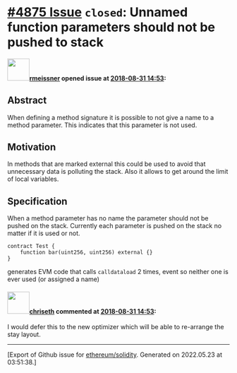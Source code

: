 # [\#4875 Issue](https://github.com/ethereum/solidity/issues/4875) `closed`: Unnamed function parameters should not be pushed to stack

#### <img src="https://avatars.githubusercontent.com/u/2896048?u=50e53ac7c29c28cc4ed55ff0e65d66d7c9c39cf2&v=4" width="50">[rmeissner](https://github.com/rmeissner) opened issue at [2018-08-31 14:53](https://github.com/ethereum/solidity/issues/4875):

## Abstract

When defining a method signature it is possible to not give a name to a method parameter. This indicates that this parameter is not used.

## Motivation

 In methods that are marked external this could be used to avoid that unnecessary data is polluting the stack. Also it allows to get around the limit of local variables. 

## Specification

When a method parameter has no name the parameter should not be pushed on the stack. Currently each parameter is pushed on the stack no matter if it is used or not.

```
contract Test {
    function bar(uint256, uint256) external {}
}
```

generates EVM code that calls `calldataload` 2 times, event so neither one is ever used (or assigned a name)


#### <img src="https://avatars.githubusercontent.com/u/9073706?v=4" width="50">[chriseth](https://github.com/chriseth) commented at [2018-08-31 14:53](https://github.com/ethereum/solidity/issues/4875#issuecomment-418455741):

I would defer this to the new optimizer which will be able to re-arrange the stay layout.


-------------------------------------------------------------------------------



[Export of Github issue for [ethereum/solidity](https://github.com/ethereum/solidity). Generated on 2022.05.23 at 03:51:38.]
